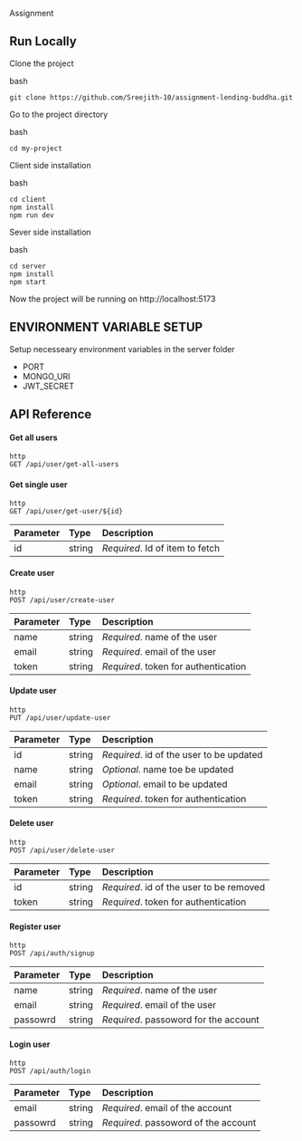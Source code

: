 Assignment

## Run Locally

Clone the project

bash

```
git clone https://github.com/Sreejith-10/assignment-lending-buddha.git
```

Go to the project directory

bash

```
cd my-project
```

Client side installation

bash

```
cd client
npm install
npm run dev
```

Sever side installation

bash

```
cd server
npm install
npm start
```

Now the project will be running on http://localhost:5173

## ENVIRONMENT VARIABLE SETUP

Setup necesseary environment variables in the server folder

- PORT
- MONGO_URI
- JWT_SECRET

## API Reference

#### Get all users

```
http
GET /api/user/get-all-users
```

#### Get single user

```
http
GET /api/user/get-user/${id}
```

| Parameter | Type   | Description                     |
| :-------- | :----- | :------------------------------ |
| id        | string | _Required_. Id of item to fetch |

#### Create user

```
http
POST /api/user/create-user
```

| Parameter | Type   | Description                          |
| :-------- | :----- | :----------------------------------- |
| name      | string | _Required_. name of the user         |
| email     | string | _Required_. email of the user        |
| token     | string | _Required_. token for authentication |

#### Update user

```
http
PUT /api/user/update-user
```

| Parameter | Type   | Description                              |
| :-------- | :----- | :--------------------------------------- |
| id        | string | _Required_. id of the user to be updated |
| name      | string | _Optional_. name toe be updated          |
| email     | string | _Optional_. email to be updated          |
| token     | string | _Required_. token for authentication     |

#### Delete user

```
http
POST /api/user/delete-user
```

| Parameter | Type   | Description                              |
| :-------- | :----- | :--------------------------------------- |
| id        | string | _Required_. id of the user to be removed |
| token     | string | _Required_. token for authentication     |

#### Register user

```
http
POST /api/auth/signup
```

| Parameter | Type   | Description                           |
| :-------- | :----- | :------------------------------------ |
| name      | string | _Required_. name of the user          |
| email     | string | _Required_. email of the user         |
| passowrd  | string | _Required_. passoword for the account |

#### Login user

```
http
POST /api/auth/login
```

| Parameter | Type   | Description                          |
| :-------- | :----- | :----------------------------------- |
| email     | string | _Required_. email of the account     |
| passowrd  | string | _Required_. passoword of the account |
